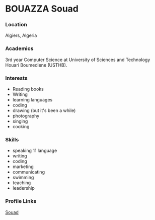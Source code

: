 # BOUAZZA Souad

### Location
Algiers, Algeria

### Academics
3rd year Computer Science at University of Sciences and Technology Houari Boumediene (USTHB).

### Interests
* Reading books
* Writing
* learning languages
* coding
* drawing (but it's been a while)
* photography
* singing
* cooking

### Skills
* speaking 11 language
* writing
* coding
* marketing
* communicating
* swimming
* teaching
* leadership
### Profile Links
[Souad](https://github.com/SouadNesrine)
